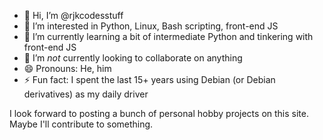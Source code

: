 - 👋 Hi, I’m @rjkcodesstuff
- 👀 I’m interested in Python, Linux, Bash scripting, front-end JS
- 🌱 I’m currently learning a bit of intermediate Python and tinkering with front-end JS
- 💞️ I’m *not* currently looking to collaborate on anything
- 😄 Pronouns: He, him
- ⚡ Fun fact: I spent the last 15+ years using Debian (or Debian derivatives) as my daily driver

I look forward to posting a bunch of personal hobby projects on this site. Maybe I'll contribute to something.

<!---
rjkcodesstuff/rjkcodesstuff is a ✨ special ✨ repository because its `README.md` (this file) appears on your GitHub profile.
You can click the Preview link to take a look at your changes.
--->
